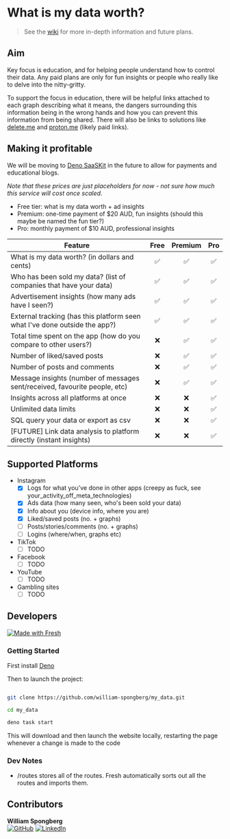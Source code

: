 # What is my data worth?

> See the [wiki](https://github.com/william-spongberg/my_data/wiki) for more in-depth information and future plans.

## Aim

Key focus is education, and for helping people understand how to control their data. Any paid plans are only for fun insights or people who really like to delve into the nitty-gritty.

To support the focus in education, there will be helpful links attached to each graph describing what it means, the dangers surrounding this information being in the wrong hands and how you can prevent this information from being shared.
There will also be links to solutions like [delete.me](https://joindeleteme.com/) and [proton.me](https://proton.me/) (likely paid links).

## Making it profitable

We will be moving to [Deno SaaSKit](https://deno.com/saaskit) in the future to allow for payments and educational blogs.

_Note that these prices are just placeholders for now - not sure how much this service will cost once scaled._

- Free tier: what is my data worth + ad insights
- Premium: one-time payment of $20 AUD, fun insights (should this maybe be named the fun tier?)
- Pro: monthly payment of $10 AUD, professional insights

| Feature | Free | Premium | Pro |
|---------|:----:|:-------:|:---:|
| What is my data worth? (in dollars and cents) | ✅ | ✅ | ✅ |
| Who has been sold my data? (list of companies that have your data) | ✅ | ✅ | ✅ |
| Advertisement insights (how many ads have I seen?) | ✅ | ✅ | ✅ |
| External tracking (has this platform seen what I've done outside the app?) | ✅ | ✅ | ✅ |
| Total time spent on the app (how do you compare to other users?) | ❌ | ✅ | ✅ |
| Number of liked/saved posts | ❌ | ✅ | ✅ |
| Number of posts and comments | ❌ | ✅ | ✅ |
| Message insights (number of messages sent/received, favourite people, etc) | ❌ | ✅ | ✅ |
| Insights across all platforms at once | ❌ | ❌ | ✅ |
| Unlimited data limits | ❌ | ❌ | ✅ |
| SQL query your data or export as csv | ❌ | ❌ | ✅ |
| [FUTURE] Link data analysis to platform directly (instant insights) | ❌ | ❌ | ✅ |

## Supported Platforms

- Instagram
  - [x] Logs for what you've done in other apps (creepy as fuck, see your_activity_off_meta_technologies)
  - [x] Ads data (how many seen, who's been sold your data)
  - [x] Info about you (device info, where you are)
  - [x] Liked/saved posts (no. + graphs)
  - [ ] Posts/stories/comments (no. + graphs)
  - [ ] Logins (where/when, graphs etc)
- TikTok
  - [ ] TODO
- Facebook
  - [ ] TODO
- YouTube
  - [ ] TODO
- Gambling sites
  - [ ] TODO

## Developers

[![Made with Fresh](https://fresh.deno.dev/fresh-badge-dark.svg)](https://fresh.deno.dev)

### Getting Started

First install [Deno](https://deno.land/manual/getting_started/installation)

Then to launch the project:

``` bash

git clone https://github.com/william-spongberg/my_data.git

cd my_data

deno task start
```

This will download and then launch the website locally, restarting the page whenever a change is made to the code

### Dev Notes

 - /routes stores all of the routes. Fresh automatically sorts out all the routes and imports them.

## Contributors

**William Spongberg**  
[![GitHub](https://img.shields.io/badge/GitHub-%40william--spongberg-blue?style=flat-square&logo=github)](https://github.com/william-spongberg)
[![LinkedIn](https://img.shields.io/badge/LinkedIn-William%20Spongberg-blue?style=flat-square&logo=linkedin)](https://www.linkedin.com/in/william-spongberg/)  
